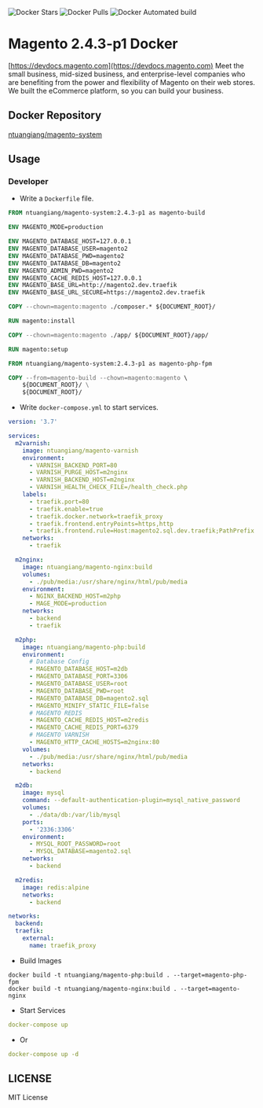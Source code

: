 ![Docker Stars](https://img.shields.io/docker/stars/ntuangiang/magento-system.svg)
![Docker Pulls](https://img.shields.io/docker/pulls/ntuangiang/magento-system.svg)
![Docker Automated build](https://img.shields.io/docker/automated/ntuangiang/magento-system.svg)

# Magento 2.4.3-p1 Docker

[https://devdocs.magento.com](https://devdocs.magento.com) Meet the small business, mid-sized business, and enterprise-level companies who are benefiting from the power and flexibility of Magento on their web stores. We built the eCommerce platform, so you can build your business.

## Docker Repository
[ntuangiang/magento-system](https://hub.docker.com/r/ntuangiang/magento-system) 

## Usage
### Developer
- Write a `Dockerfile` file.

```Dockerfile
FROM ntuangiang/magento-system:2.4.3-p1 as magento-build

ENV MAGENTO_MODE=production

ENV MAGENTO_DATABASE_HOST=127.0.0.1
ENV MAGENTO_DATABASE_USER=magento2
ENV MAGENTO_DATABASE_PWD=magento2
ENV MAGENTO_DATABASE_DB=magento2
ENV MAGENTO_ADMIN_PWD=magento2
ENV MAGENTO_CACHE_REDIS_HOST=127.0.0.1
ENV MAGENTO_BASE_URL=http://magento2.dev.traefik
ENV MAGENTO_BASE_URL_SECURE=https://magento2.dev.traefik

COPY --chown=magento:magento ./composer.* ${DOCUMENT_ROOT}/

RUN magento:install

COPY --chown=magento:magento ./app/ ${DOCUMENT_ROOT}/app/

RUN magento:setup

FROM ntuangiang/magento-system:2.4.3-p1 as magento-php-fpm

COPY --from=magento-build --chown=magento:magento \
    ${DOCUMENT_ROOT}/ \
    ${DOCUMENT_ROOT}/
```
- Write `docker-compose.yml` to start services.

```yml
version: '3.7'

services:
  m2varnish:
    image: ntuangiang/magento-varnish
    environment:
      - VARNISH_BACKEND_PORT=80
      - VARNISH_PURGE_HOST=m2nginx
      - VARNISH_BACKEND_HOST=m2nginx
      - VARNISH_HEALTH_CHECK_FILE=/health_check.php
    labels:
      - traefik.port=80
      - traefik.enable=true
      - traefik.docker.network=traefik_proxy
      - traefik.frontend.entryPoints=https,http
      - traefik.frontend.rule=Host:magento2.sql.dev.traefik;PathPrefix:/
    networks:
      - traefik

  m2nginx:
    image: ntuangiang/magento-nginx:build
    volumes:
      - ./pub/media:/usr/share/nginx/html/pub/media
    environment:
      - NGINX_BACKEND_HOST=m2php
      - MAGE_MODE=production
    networks:
      - backend
      - traefik

  m2php:
    image: ntuangiang/magento-php:build
    environment:
      # Database Config
      - MAGENTO_DATABASE_HOST=m2db
      - MAGENTO_DATABASE_PORT=3306
      - MAGENTO_DATABASE_USER=root
      - MAGENTO_DATABASE_PWD=root
      - MAGENTO_DATABASE_DB=magento2.sql
      - MAGENTO_MINIFY_STATIC_FILE=false
      # MAGENTO REDIS
      - MAGENTO_CACHE_REDIS_HOST=m2redis
      - MAGENTO_CACHE_REDIS_PORT=6379
      # MAGENTO VARNISH
      - MAGENTO_HTTP_CACHE_HOSTS=m2nginx:80
    volumes:
      - ./pub/media:/usr/share/nginx/html/pub/media
    networks:
      - backend

  m2db:
    image: mysql
    command: --default-authentication-plugin=mysql_native_password
    volumes:
      - ./data/db:/var/lib/mysql
    ports:
      - '2336:3306'
    environment:
      - MYSQL_ROOT_PASSWORD=root
      - MYSQL_DATABASE=magento2.sql
    networks:
      - backend

  m2redis:
    image: redis:alpine
    networks:
      - backend

networks:
  backend:
  traefik:
    external:
      name: traefik_proxy
```

- Build Images

```shell
docker build -t ntuangiang/magento-php:build . --target=magento-php-fpm
docker build -t ntuangiang/magento-nginx:build . --target=magento-nginx
```

- Start Services

```yml
docker-compose up 
```
 - Or
 
 ```yml
 docker-compose up -d 
 ```
## LICENSE

MIT License

